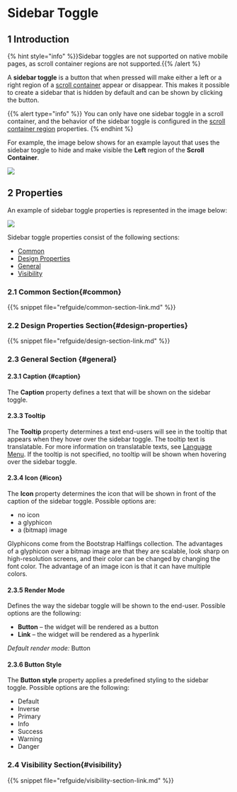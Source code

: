 # Sidebar Toggle

## 1 Introduction

{% hint style="info" %}}Sidebar toggles are not supported on native mobile pages, as scroll container regions are not supported.{{% /alert %}

A **sidebar toggle** is a button that when pressed will make either a left or a right region of a [scroll container](scroll-container) appear or disappear. This makes it possible to create a sidebar that is hidden by default and can be shown by clicking the button.

{{% alert type="info" %}}
You can only have one sidebar toggle in a scroll container, and the behavior of the sidebar toggle is configured in the [scroll container region](scroll-container#region) properties.
{% endhint %}

For example, the image below shows for an example layout that uses the sidebar toggle to hide and make visible the **Left** region of the **Scroll Container**. 

![](attachments/layout/sidebar-toggle-button.png)

## 2 Properties

An example of sidebar toggle properties is represented in the image below:

![](attachments/layout/sidebar-toggle-properties.png)


Sidebar toggle properties consist of the following sections:

* [Common](#common)
* [Design Properties](#design-properties)
* [General](#general)
* [Visibility](#visibility)

### 2.1 Common Section{#common}

{{% snippet file="refguide/common-section-link.md" %}}

### 2.2 Design Properties Section{#design-properties}

{{% snippet file="refguide/design-section-link.md" %}}

### 2.3 General Section {#general}

#### 2.3.1 Caption {#caption}

The **Caption** property defines a text that will be shown on the sidebar toggle.

#### 2.3.3 Tooltip

The **Tooltip** property determines a text end-users will see in the tooltip that appears when they hover over the sidebar toggle. The tooltip text is translatable. For more information on translatable texts, see [Language Menu](translatable-texts). If the tooltip is not specified, no tooltip will be shown when hovering over the sidebar toggle.

#### 2.3.4 Icon {#icon}

The **Icon** property determines the icon that will be shown in front of the caption of the sidebar toggle. Possible options are: 

* no icon
* a glyphicon 
* a (bitmap) image

Glyphicons come from the Bootstrap Halflings collection. The advantages of a glyphicon over a bitmap image are that they are scalable, look sharp on high-resolution screens, and their color can be changed by changing the font color. The advantage of an image icon is that it can have multiple colors.

#### 2.3.5 Render Mode

Defines the way the sidebar toggle will be shown to the end-user. Possible options are the following:

* **Button** – the widget will be rendered as a button
* **Link** – the widget will be rendered as a hyperlink

*Default render mode:* Button

#### 2.3.6 Button Style

The **Button style** property applies a predefined styling to the sidebar toggle. Possible options are the following:

* Default
* Inverse
* Primary
* Info
* Success
* Warning
* Danger

### 2.4 Visibility Section{#visibility}

{{% snippet file="refguide/visibility-section-link.md" %}}
